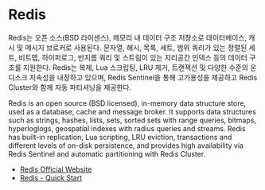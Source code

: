
# Redis

Redis는 오픈 소스(BSD 라이센스), 메모리 내 데이터 구조 저장소로 데이터베이스, 캐시 및 메시지 브로커로 사용된다. 문자열, 해시, 목록, 세트, 범위 쿼리가 있는 정렬된 세트, 비트맵, 하이퍼로그, 반지름 쿼리 및 스트림이 있는 지리공간 인덱스 등의 데이터 구조를 지원한다. Redis는 복제, Lua 스크립팅, LRU 제거, 트랜잭션 및 다양한 수준의 온디스크 지속성을 내장하고 있으며, Redis Sentinel을 통해 고가용성을 제공하고 Redis Cluster와 함께 자동 파티셔닝을 제공한다.

Redis is an open source (BSD licensed), in-memory data structure store, used as a database, cache and message broker. It supports data structures such as strings, hashes, lists, sets, sorted sets with range queries, bitmaps, hyperloglogs, geospatial indexes with radius queries and streams. Redis has built-in replication, Lua scripting, LRU eviction, transactions and different levels of on-disk persistence, and provides high availability via Redis Sentinel and automatic partitioning with Redis Cluster. 

* [Redis Official Website](https://redis.io/)
* [Redis - Quick Start](https://github.com/hansung-dev/Quick-Start/blob/main/Redis/Redis%20-%20Quick%20Start.md)